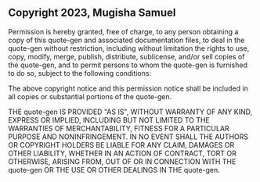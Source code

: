 ## Copyright 2023, Mugisha Samuel 



Permission is hereby granted, free of charge, to any person obtaining a copy of this quote-gen and associated documentation files, to deal in the quote-gen without restriction, including without limitation the rights to use, copy, modify, merge, publish, distribute, sublicense, and/or sell copies of the quote-gen, and to permit persons to whom the quote-gen is furnished to do so, subject to the following conditions:

The above copyright notice and this permission notice shall be included in all copies or substantial portions of the quote-gen.

THE quote-gen IS PROVIDED "AS IS", WITHOUT WARRANTY OF ANY KIND, EXPRESS OR IMPLIED, INCLUDING BUT NOT LIMITED TO THE WARRANTIES OF MERCHANTABILITY, FITNESS FOR A PARTICULAR PURPOSE AND NONINFRINGEMENT. IN NO EVENT SHALL THE AUTHORS OR COPYRIGHT HOLDERS BE LIABLE FOR ANY CLAIM, DAMAGES OR OTHER LIABILITY, WHETHER IN AN ACTION OF CONTRACT, TORT OR OTHERWISE, ARISING FROM, OUT OF OR IN CONNECTION WITH THE quote-gen OR THE USE OR OTHER DEALINGS IN THE quote-gen.